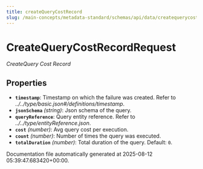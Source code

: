 ```yaml
---
title: createQueryCostRecord
slug: /main-concepts/metadata-standard/schemas/api/data/createquerycostrecord
---
```


# CreateQueryCostRecordRequest

*CreateQuery Cost Record*

## Properties

- **`timestamp`**: Timestamp on which the failure was created. Refer to *../../type/basic.json#/definitions/timestamp*.
- **`jsonSchema`** *(string)*: Json schema of the query.
- **`queryReference`**: Query entity reference. Refer to *../../type/entityReference.json*.
- **`cost`** *(number)*: Avg query cost per execution.
- **`count`** *(number)*: Number of times the query was executed.
- **`totalDuration`** *(number)*: Total duration of the query. Default: `0`.


Documentation file automatically generated at 2025-08-12 05:39:47.683420+00:00.
